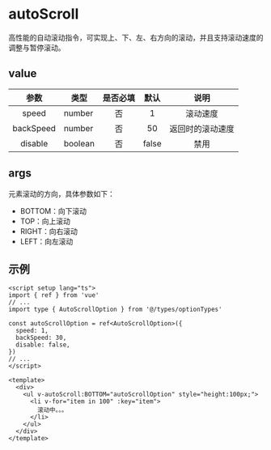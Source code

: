 # autoScroll

高性能的自动滚动指令，可实现上、下、左、右方向的滚动，并且支持滚动速度的调整与暂停滚动。

## value

|    参数     | 类型      | 是否必填 |  默认   |    说明    |
|:---------:|---------|:----:|:-----:|:--------:|
|   speed   | number  |  否   |   1   |   滚动速度   |
| backSpeed | number  |  否   |  50   | 返回时的滚动速度 |
|  disable  | boolean |  否   | false |    禁用    |

## args

元素滚动的方向，具体参数如下：

- BOTTOM：向下滚动
- TOP：向上滚动
- RIGHT：向右滚动
- LEFT：向左滚动

## 示例

```vue
<script setup lang="ts">
import { ref } from 'vue'
// ...
import type { AutoScrollOption } from '@/types/optionTypes'

const autoScrollOption = ref<AutoScrollOption>({
  speed: 1,
  backSpeed: 30,
  disable: false,
})
// ...
</script>

<template>
  <div>
    <ul v-autoScroll:BOTTOM="autoScrollOption" style="height:100px;">
      <li v-for="item in 100" :key="item">
        滚动中。。。
      </li>
    </ul>
  </div>
</template>
```

